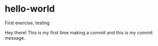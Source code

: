 # hello-world
First exercise, testing

Hey there! 
This is my first time making a commit and this is my commit message.
